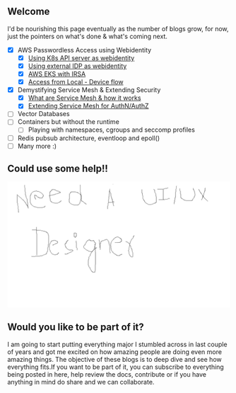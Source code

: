 ## Welcome

I'd be nourishing this page eventually as the number of blogs grow, for now, just the pointers on what's done & what's coming next.

- [x] AWS Passwordless Access using Webidentity
    * [x] [Using K8s API server as webidentity](/webidentiy-webhook-k8s-onprem)
    * [x] [Using external IDP as webidentity](/webidentiy-webhook-external-IDP)
    * [x] [AWS EKS with IRSA](/webidentity-IRSA-AWS-EKS)
    * [x] [Access from Local - Device flow](/webidentity-local-access-external-IDP)
- [x] Demystifying Service Mesh & Extending Security
    * [x] [What are Service Mesh & how it works](./service-mesh.md)
    * [x] [Extending Service Mesh for AuthN/AuthZ](./service-mesh-authN-authZ.md)
- [ ] Vector Databases
- [ ] Containers but without the runtime
    * [ ] Playing with namespaces, cgroups and seccomp profiles
- [ ] Redis pubsub architecture, eventloop and epoll()
- [ ] Many more :)

## Could use some help!!

![Need a designer](assets/home/home_page.png)

## Would you like to be part of it?

I am going to start putting everything major I stumbled across in last couple of years and got me excited on how amazing people are doing even more amazing things. The objective of these blogs is to deep dive and see how everything fits.If you want to be part of it, you can subscribe to everything being posted in here, help review the docs, contribute or if you have anything in mind do share and we can collaborate.

